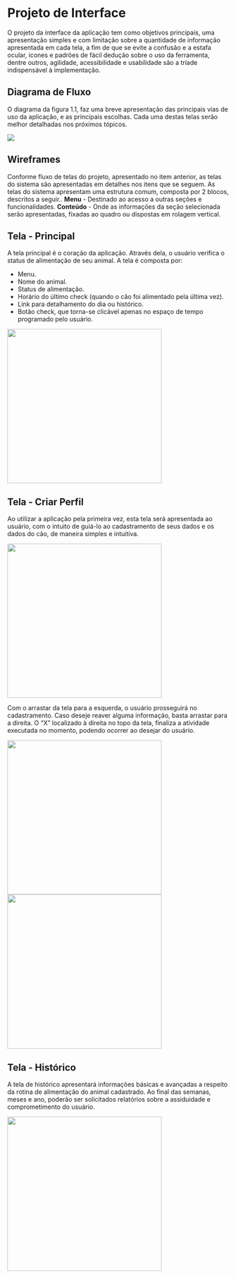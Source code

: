 
# Projeto de Interface

O projeto da interface da aplicação tem como objetivos principais, uma apresentação simples e com limitação sobre a quantidade de informação apresentada em cada tela, a fim de que se evite a confusão e a estafa ocular, ícones e padrões de fácil dedução sobre o uso da ferramenta, dentre outros, agilidade, acessibilidade e usabilidade são a tríade indispensável à implementação.

## Diagrama de Fluxo

O diagrama da figura 1.1, faz uma breve apresentação das principais vias de uso da aplicação, e as principais escolhas. Cada uma destas telas serão melhor detalhadas nos próximos tópicos.

<img src="img/Diagrama de Fluxo.jpg">

## Wireframes

Conforme fluxo de telas do projeto, apresentado no item anterior, as telas do sistema são apresentadas em detalhes nos itens que se seguem. As telas do sistema apresentam uma estrutura comum, composta por 2 blocos, descritos a seguir..
**Menu** - Destinado ao acesso a outras seções e funcionalidades.
**Conteúdo** - Onde as informações da seção selecionada serão apresentadas, fixadas ao quadro ou dispostas em rolagem vertical.

## Tela - Principal
A tela principal é o coração da aplicação. Através dela, o usuário verifica o status de alimentação de seu animal.
A tela é composta por:
* Menu.
* Nome do animal.
* Status de alimentação.
* Horário do último check (quando o cão foi alimentado pela última vez).
* Link para detalhamento do dia ou histórico.
* Botão check, que torna-se clicável apenas no espaço de tempo programado pelo usuário.

<img src="img/Tela - 1.22.jpg" width="350">

## Tela - Criar Perfil

Ao utilizar a aplicação pela primeira vez, esta tela será apresentada ao usuário, com o intuito de guiá-lo ao cadastramento de seus dados e os dados do cão, de maneira simples e intuitiva.

<img src="img/Tela - 1.3.jpg" width="350">

Com o arrastar da tela para a esquerda, o usuário prosseguirá no cadastramento.
Caso deseje reaver alguma informação, basta arrastar para a direita.
O “X” localizado à direita no topo da tela, finaliza a atividade executada no momento, podendo ocorrer ao desejar do usuário.

<img src="img/Tela - 1.4.jpg" width="350">
<img src="img/Tela - 1.5.jpg" width="350">

## Tela - Histórico

A tela de histórico apresentará informações básicas e avançadas a respeito da rotina de alimentação do animal cadastrado.
Ao final das semanas, meses e ano, poderão ser solicitados relatórios sobre a assiduidade e comprometimento do usuário.

<img src="img/Tela - 1.6.jpg" width="350">
